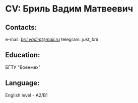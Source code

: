 # CV: **Бриль Вадим Матвеевич**
## Contacts:
e-mail: *bril.vadim@mail.ru*
telegram: *just_bril*
## Education:
БГТУ "Военмех"
## Language:
English level - A2/B1